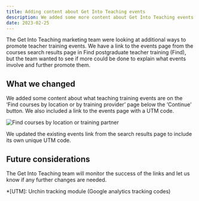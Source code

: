 ```yaml
---
title: Adding content about Get Into Teaching events
description: We added some more content about Get Into Teaching events and updated the campaign links
date: 2023-02-25
---
```


The Get Into Teaching marketing team were looking at additional ways to promote teacher training events. We have a link to the events page from the courses search results page in Find postgraduate teacher training (Find), but the team wanted to see if more could be done to explain what events involve and further promote them.

## What we changed

We added some content about what teaching training events are on the ‘Find courses by location or by training provider’ page below the ‘Continue’ button. We also included a link to the events page with a UTM code.

![Find courses by location or training partner](find-courses.png)

We updated the existing events link from the search results page to include its own unique UTM code.

## Future considerations

The Get Into Teaching team will monitor the success of the links and let us know if any further changes are needed.

*[UTM]: Urchin tracking module (Google analytics tracking codes)
